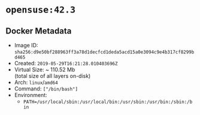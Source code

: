 # `opensuse:42.3`

## Docker Metadata

- Image ID: `sha256:d9e50bf288963ff3a78d1decfcd1deda5acd15a0e3094c9e4b317cf8299bd465`
- Created: `2019-05-29T16:21:28.010403696Z`
- Virtual Size: ~ 110.52 Mb  
  (total size of all layers on-disk)
- Arch: `linux`/`amd64`
- Command: `["/bin/bash"]`
- Environment:
  - `PATH=/usr/local/sbin:/usr/local/bin:/usr/sbin:/usr/bin:/sbin:/bin`
